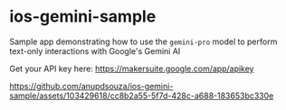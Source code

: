 # ios-gemini-sample
Sample app demonstrating how to use the `gemini-pro` model to perform text-only interactions with Google's Gemini AI

Get your API key here: https://makersuite.google.com/app/apikey


https://github.com/anupdsouza/ios-gemini-sample/assets/103429618/cc8b2a55-5f7d-428c-a688-183653bc330e

